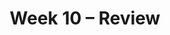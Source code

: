 ---
    title: Week 10 – Review
    weekNumber: 10
    days:
      - date: 2024-3-11
        events:
          "**LEC 25**{: .label .label-lecture } [Residuals and Inference](http://datahub.ucsd.edu/user-redirect/git-sync?repo=https://github.com/dsc-courses/dsc10-2024-wi&subPath=lectures/lec25/lec25.ipynb) [✏️](resources/lectures/lec25/lec25.html)":
            "[CIT 15.5-16.3](https://inferentialthinking.com/chapters/15/5/Visual_Diagnostics.html)" 
          "<small><i><span style='display: inline-block; padding-left: 80px'><b>Keywords:</b> residuals, residual plots, patterns, datasaurus dozen, prediction intervals </span></i></small>":
          "**QUIZ 6**{: .label .label-quiz } Quiz 6 covers Lectures 21-24":
      - date: 2024-3-12
        events:
          
          "**PROJ**{: .label .label-proj } [**Final Project**](http://datahub.ucsd.edu/user-redirect/git-sync?repo=https://github.com/dsc-courses/dsc10-2024-wi&subPath=projects/final-project/FinalProject.ipynb)":
      - date: 2024-3-13
        events:
          "**LEC 26**{: .label .label-lecture } [Review](resources/lectures/lec26/lec26.pdf) - Annotated [9AM](resources/lectures/lec26/lec26_9am.pdf), [10AM](resources/lectures/lec26/lec26_10am.pdf), [11AM](resources/lectures/lec26/lec26_11am.pdf)":
      - date: 2024-3-14
        events:
          
          "**LAB 7**{: .label .label-lab } [**Regression**](http://datahub.ucsd.edu/user-redirect/git-sync?repo=https://github.com/dsc-courses/dsc10-2024-wi&subPath=labs/lab07/lab07.ipynb)":
      - date: 2024-3-15
        events:
          "**LEC 27**{: .label .label-lecture } [Review, Conclusion](http://datahub.ucsd.edu/user-redirect/git-sync?repo=https://github.com/dsc-courses/dsc10-2024-wi&subPath=lectures/lec27/lec27.ipynb) [✏️](resources/lectures/lec27/lec27.html) - [Blank](resources/lectures/lec27/lec27.pdf) - Annotated [9AM](resources/lectures/lec27/lec27_9am.pdf), [10AM](resources/lectures/lec27/lec27_10am.pdf), [11AM](resources/lectures/lec27/lec27_11am.pdf)":
          "**STUDY**{: .label .label-practice } Collaborative Study Session (5-8PM in Solis 104)":
      - date: 2024-3-16
        events:
          
          "**EXAM**{: .label .label-exam } **Final Exam (7-10PM)**":
          "**SUR**{: .label .label-survey } [SETs](https://academicaffairs.ucsd.edu/Modules/Evals/) and [End-of-Quarter Survey](https://forms.gle/yFoqjCRaBoyFC6nu8) (due 8AM)":
---